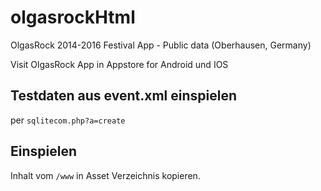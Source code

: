 # olgasrockHtml
OlgasRock 2014-2016 Festival App - Public data (Oberhausen, Germany)

Visit OlgasRock App in Appstore for Android und IOS


## Testdaten aus event.xml einspielen

per `sqlitecom.php?a=create`


## Einspielen

Inhalt vom `/www` in Asset Verzeichnis kopieren. 
